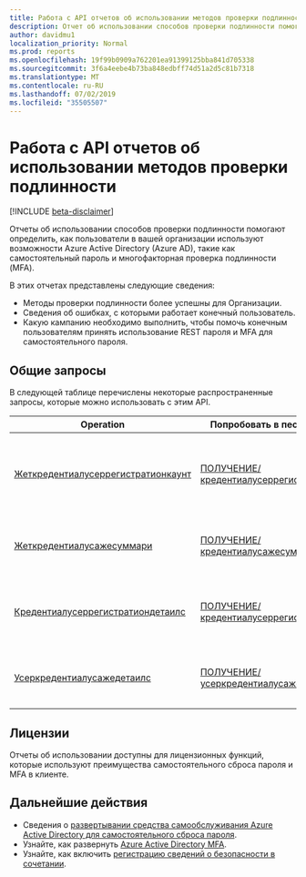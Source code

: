 ```yaml
---
title: Работа с API отчетов об использовании методов проверки подлинности
description: Отчет об использовании способов проверки подлинности помогает Организации определить, как их конечные пользователи используют функции Azure Active Directory, такие как самостоятельный сброс паролей и многофакторная проверка подлинности (MFA).
author: davidmu1
localization_priority: Normal
ms.prod: reports
ms.openlocfilehash: 19f99b0909a762201ea91399125bba841d705338
ms.sourcegitcommit: 3f6a4eebe4b73ba848edbff74d51a2d5c81b7318
ms.translationtype: MT
ms.contentlocale: ru-RU
ms.lasthandoff: 07/02/2019
ms.locfileid: "35505507"
---
```

# <a name="working-with-the-authentication-methods-usage-report-api"></a>Работа с API отчетов об использовании методов проверки подлинности

[!INCLUDE [beta-disclaimer](../../includes/beta-disclaimer.md)]

Отчеты об использовании способов проверки подлинности помогают определить, как пользователи в вашей организации используют возможности Azure Active Directory (Azure AD), такие как самостоятельный пароль и многофакторная проверка подлинности (MFA).

В этих отчетах представлены следующие сведения:

- Методы проверки подлинности более успешны для Организации. 
- Сведения об ошибках, с которыми работает конечный пользователь.
- Какую кампанию необходимо выполнить, чтобы помочь конечным пользователям принять использование REST пароля и MFA для самостоятельного пароля.

## <a name="common-requests"></a>Общие запросы

В следующей таблице перечислены некоторые распространенные запросы, которые можно использовать с этим API.

| Operation | Попробовать в песочнице Graph | Описание |
| --------- | --- | ----------- |
| [Жеткредентиалусеррегистратионкаунт](/graph/api/resources/credentialUserRegistrationCount?view=graph-rest-beta) | [ПОЛУЧЕНИЕ/кредентиалусеррегистратионкаунт](https://developer.microsoft.com/graph/graph-explorer?request=reports/getCredentialUserRegistrationcount()&version=beta) | Получение числа пользователей, зарегистрированных для самостоятельного сброса пароля и MFA. |
| [Жеткредентиалусажесуммари](/graph/api/resources/credentialUsagesSummary?view=graph-rest-beta) | [ПОЛУЧЕНИЕ/кредентиалусажесуммари](https://developer.microsoft.com/graph/graph-explorer?request=reports/getCredentialUsageSummary&version=beta) | Получение числа пользователей, использующих самостоятельный сброс пароля. |
| [Кредентиалусеррегистратиондетаилс](/graph/api/resources/credentialUserRegistrationDetails?view=graph-rest-beta) | [ПОЛУЧЕНИЕ/кредентиалусеррегистратиондетаилс](https://developer.microsoft.com/graph/graph-explorer?request=reports/credentialUserRegistrationDetails&version=beta) | Получение сведений о пользователях для самостоятельного сброса пароля и действий регистрации MFA. |
| [Усеркредентиалусажедетаилс](/graph/api/resources/userCredentialUsageDetails?view=graph-rest-beta) | [ПОЛУЧЕНИЕ/усеркредентиалусажедетаилс](https://developer.microsoft.com/graph/graph-explorer?request=reports/userCredentialUsageDetails&version=beta) | Получение сведений о пользователях для всех действий самостоятельного сброса пароля. |

## <a name="licenses"></a>Лицензии

Отчеты об использовании доступны для лицензионных функций, которые используют преимущества самостоятельного сброса пароля и MFA в клиенте.

## <a name="next-steps"></a>Дальнейшие действия

- Сведения о [развертывании средства самообслуживания Azure Active Directory для самостоятельного сброса пароля](https://docs.microsoft.com/azure/active-directory/authentication/howto-sspr-deployment).
- Узнайте, как развернуть [Azure Active Directory MFA](https://docs.microsoft.com/azure/active-directory/authentication/howto-mfa-getstarted).
- Узнайте, как включить [регистрацию сведений о безопасности в сочетании](https://docs.microsoft.com/azure/active-directory/authentication/howto-registration-mfa-sspr-combined).



